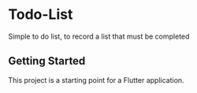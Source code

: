 # Todo-List
Simple to do list, to record a list that must be completed

## Getting Started

This project is a starting point for a Flutter application.
